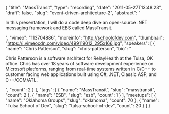 {
  "title": "MassTransit",
  "type": "recording",
  "date": "2011-05-27T13:48:23",
  "draft": false,
  "slug": "event-driven-architecture-2",
  "abstract": "<p>In this presentation, I will do a code deep dive an open-source .NET messaging framework and EBS called MassTransit.</p>",
  "vimeo": "113704886",
  "moreinfo": "http://schoolofdev.com",
  "thumbnail": "https://i.vimeocdn.com/video/499119012_295x166.jpg",
  "speakers": [
    {
      "name": "Chris Patterson",
      "slug": "chris-patterson",
      "bio": "<p>Chris Patterson is a software architect for RelayHealth at the Tulsa, OK office. Chris has over 18 years of software development experience on Microsoft platforms, ranging from real-time systems written in C/C++ to customer facing web applications built using C#, .NET, Classic ASP, and C++/COM/ATL.</p>",
      "count": 2
    }
  ],
  "tags": [
    {
      "name": "MassTransit",
      "slug": "masstransit",
      "count": 2
    },
    {
      "name": "ESB",
      "slug": "esb",
      "count": 1
    }
  ],
  "meetups": [
    {
      "name": "Oklahoma Groups",
      "slug": "oklahoma",
      "count": 70
    },
    {
      "name": "Tulsa School of Dev",
      "slug": "tulsa-school-of-dev",
      "count": 20
    }
  ]
}